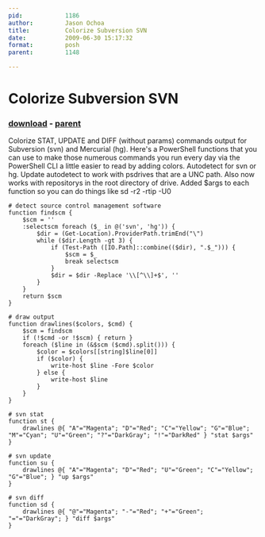 ```yaml
---
pid:            1186
author:         Jason Ochoa
title:          Colorize Subversion SVN
date:           2009-06-30 15:17:32
format:         posh
parent:         1148

---
```


# Colorize Subversion SVN

### [download](Scripts\1186.ps1) - [parent](Scripts\1148.md)

Colorize STAT, UPDATE and DIFF (without params) commands output for Subversion (svn) and Mercurial (hg).
Here's a PowerShell functions that you can use to make those numerous commands you run every day via the PowerShell CLI a little easier to read by adding colors.
Autodetect for svn or hg.
Update autodetect to work with psdrives that are a UNC path. Also now works with repositorys in the root directory of drive.
Added $args to each function so you can do things like sd -r2 -rtip -U0


```posh
# detect source control management software
function findscm {
	$scm = ''
	:selectscm foreach ($_ in @('svn', 'hg')) {
		$dir = (Get-Location).ProviderPath.trimEnd("\")
		while ($dir.Length -gt 3) {			
			if (Test-Path ([IO.Path]::combine(($dir), ".$_"))) {			
				$scm = $_
				break selectscm
			}
			$dir = $dir -Replace '\\[^\\]+$', ''
		}
	}
	return $scm
}

# draw output
function drawlines($colors, $cmd) {
	$scm = findscm
	if (!$cmd -or !$scm) { return }
	foreach ($line in (&$scm ($cmd).split())) {
		$color = $colors[[string]$line[0]]
		if ($color) {
			write-host $line -Fore $color
		} else {
			write-host $line
		}
	}
}

# svn stat
function st {
	drawlines @{ "A"="Magenta"; "D"="Red"; "C"="Yellow"; "G"="Blue"; "M"="Cyan"; "U"="Green"; "?"="DarkGray"; "!"="DarkRed" } "stat $args"
}

# svn update
function su {
	drawlines @{ "A"="Magenta"; "D"="Red"; "U"="Green"; "C"="Yellow"; "G"="Blue"; } "up $args"
}

# svn diff
function sd {
	drawlines @{ "@"="Magenta"; "-"="Red"; "+"="Green"; "="="DarkGray"; } "diff $args" 
}
```
